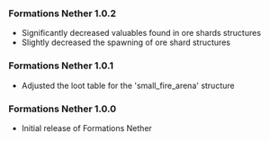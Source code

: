 ### Formations Nether 1.0.2
- Significantly decreased valuables found in ore shards structures
- Slightly decreased the spawning of ore shard structures

### Formations Nether 1.0.1
- Adjusted the loot table for the 'small_fire_arena' structure

### Formations Nether 1.0.0
- Initial release of Formations Nether
